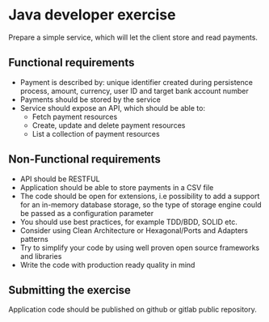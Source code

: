 # Java developer exercise
Prepare a simple service, which will let the client store and read payments.

## Functional requirements
* Payment is described by: unique identifier created during persistence process, amount,
currency, user ID and target bank account number
* Payments should be stored by the service
* Service should expose an API, which should be able to:
  * Fetch payment resources
   * Create, update and delete payment resources
   * List a collection of payment resources
## Non-Functional requirements
* API should be RESTFUL
* Application should be able to store payments in a CSV file
* The code should be open for extensions, i.e possibility to add a support for an in-memory
database storage, so the type of storage engine could be passed as a configuration
parameter
* You should use best practices, for example TDD/BDD, SOLID etc.
* Consider using Clean Architecture or Hexagonal/Ports and Adapters patterns
* Try to simplify your code by using well proven open source frameworks and libraries
* Write the code with production ready quality in mind
## Submitting the exercise
Application code should be published on github or gitlab public repository.
